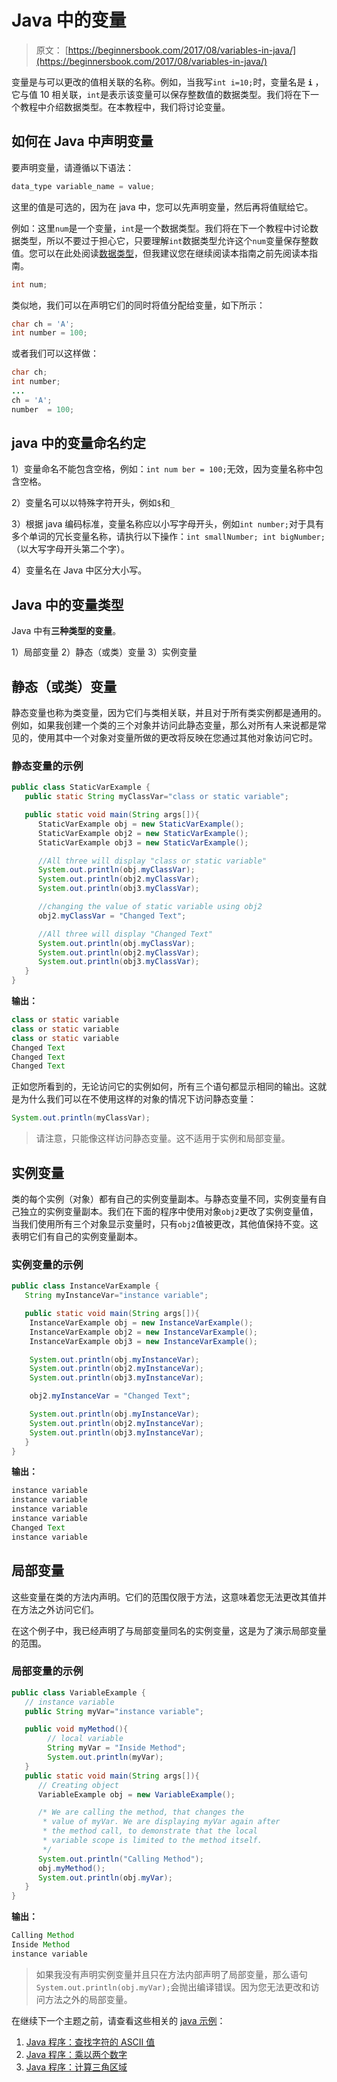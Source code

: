 # Java 中的变量

> 原文： [https://beginnersbook.com/2017/08/variables-in-java/](https://beginnersbook.com/2017/08/variables-in-java/)

变量是与可以更改的值相关联的名称。例如，当我写`int i=10;`时，变量名是 **`i`** ，它与值 10 相关联，`int`是表示该变量可以保存整数值的数据类型。我们将在下一个教程中介绍数据类型。在本教程中，我们将讨论变量。

## 如何在 Java 中声明变量

要声明变量，请遵循以下语法：

```java
data_type variable_name = value;
```

这里的值是可选的，因为在 java 中，您可以先声明变量，然后再将值赋给它。

例如：这里`num`是一个变量，`int`是一个数据类型。我们将在下一个教程中讨论数据类型，所以不要过于担心它，只要理解`int`数据类型允许这个`num`变量保存整数值。您可以在此处阅读[数据类型](https://beginnersbook.com/2017/08/data-types-in-java/)，但我建议您在继续阅读本指南之前先阅读本指南。

```java
int num;

```

类似地，我们可以在声明它们的同时将值分配给变量，如下所示：

```java
char ch = 'A';
int number = 100;

```

或者我们可以这样做：

```java
char ch;
int number;
...
ch = 'A';
number  = 100;

```

## java 中的变量命名约定

1）变量命名不能包含空格，例如：`int num ber = 100;`无效，因为变量名称中包含空格。

2）变量名可以以特殊字符开头，例如`$`和`_`

3）根据 java 编码标准，变量名称应以小写字母开头，例如`int number;`对于具有多个单词的冗长变量名称，请执行以下操作：`int smallNumber; int bigNumber;`（以大写字母开头第二个字）。

4）变量名在 Java 中区分大小写。

## Java 中的变量类型

Java 中有**三种类型的变量**。

1）局部变量 2）静态（或类）变量 3）实例变量

## 静态（或类）变量

静态变量也称为类变量，因为它们与类相关联，并且对于所有类实例都是通用的。例如，如果我创建一个类的三个对象并访问此静态变量，那么对所有人来说都是常见的，使用其中一个对象对变量所做的更改将反映在您通过其他对象访问它时。

### 静态变量的示例

```java
public class StaticVarExample {
   public static String myClassVar="class or static variable";

   public static void main(String args[]){
      StaticVarExample obj = new StaticVarExample();
      StaticVarExample obj2 = new StaticVarExample();
      StaticVarExample obj3 = new StaticVarExample();

      //All three will display "class or static variable"
      System.out.println(obj.myClassVar);
      System.out.println(obj2.myClassVar);
      System.out.println(obj3.myClassVar);

      //changing the value of static variable using obj2
      obj2.myClassVar = "Changed Text";

      //All three will display "Changed Text"
      System.out.println(obj.myClassVar);
      System.out.println(obj2.myClassVar);
      System.out.println(obj3.myClassVar);
   }
}
```

**输出：**

```java
class or static variable
class or static variable
class or static variable
Changed Text
Changed Text
Changed Text

```

正如您所看到的，无论访问它的实例如何，所有三个语句都显示相同的输出。这就是为什么我们可以在不使用这样的对象的情况下访问静态变量：

```java
System.out.println(myClassVar);
```

> 请注意，只能像这样访问静态变量。这不适用于实例和局部变量。

## 实例变量

类的每个实例（对象）都有自己的实例变量副本。与静态变量不同，实例变量有自己独立的实例变量副本。我们在下面的程序中使用对象`obj2`更改了实例变量值，当我们使用所有三个对象显示变量时，只有`obj2`值被更改，其他值保持不变。这表明它们有自己的实例变量副本。

### 实例变量的示例

```java
public class InstanceVarExample {
   String myInstanceVar="instance variable";

   public static void main(String args[]){
	InstanceVarExample obj = new InstanceVarExample();
	InstanceVarExample obj2 = new InstanceVarExample();
	InstanceVarExample obj3 = new InstanceVarExample();

	System.out.println(obj.myInstanceVar);
	System.out.println(obj2.myInstanceVar);
	System.out.println(obj3.myInstanceVar);

	obj2.myInstanceVar = "Changed Text";

	System.out.println(obj.myInstanceVar);
	System.out.println(obj2.myInstanceVar);
	System.out.println(obj3.myInstanceVar);
   }
}

```

**输出：**

```java
instance variable
instance variable
instance variable
instance variable
Changed Text
instance variable

```

## 局部变量

这些变量在类的方法内声明。它们的范围仅限于方法，这意味着您无法更改其值并在方法之外访问它们。

在这个例子中，我已经声明了与局部变量同名的实例变量，这是为了演示局部变量的范围。

### 局部变量的示例

```java
public class VariableExample {
   // instance variable
   public String myVar="instance variable";

   public void myMethod(){
    	// local variable
    	String myVar = "Inside Method";
    	System.out.println(myVar);
   }
   public static void main(String args[]){
      // Creating object
      VariableExample obj = new VariableExample();

      /* We are calling the method, that changes the 
       * value of myVar. We are displaying myVar again after 
       * the method call, to demonstrate that the local 
       * variable scope is limited to the method itself.
       */
      System.out.println("Calling Method");
      obj.myMethod();
      System.out.println(obj.myVar);
   }
}

```

**输出：**

```java
Calling Method
Inside Method
instance variable

```

> 如果我没有声明实例变量并且只在方法内部声明了局部变量，那么语句`System.out.println(obj.myVar);`会抛出编译错误。因为您无法更改和访问方法之外的局部变量。

在继续下一个主题之前，请查看这些相关的 [java 示例](https://beginnersbook.com/2017/09/java-examples/)：

1.  [Java 程序：查找字符的 ASCII 值](https://beginnersbook.com/2017/09/java-program-to-find-ascii-value-of-a-character/)
2.  [Java 程序：乘以两个数字](https://beginnersbook.com/2017/09/java-program-to-multiply-two-numbers/)
3.  [Java 程序：计算三角区域](https://beginnersbook.com/2014/01/java-program-to-calculate-area-of-triangle/)